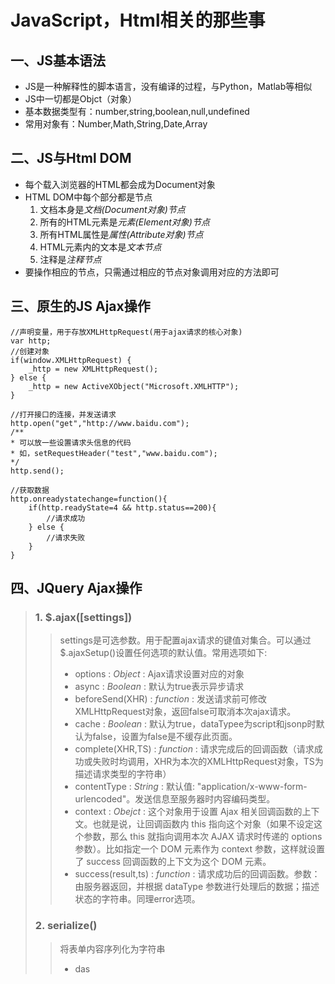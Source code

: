 # JavaScript，Html相关的那些事

## 一、JS基本语法

- JS是一种解释性的脚本语言，没有编译的过程，与Python，Matlab等相似
- JS中一切都是Objct（对象）
- 基本数据类型有：number,string,boolean,null,undefined
- 常用对象有：Number,Math,String,Date,Array

## 二、JS与Html DOM

- 每个载入浏览器的HTML都会成为Document对象
- HTML DOM中每个部分都是节点
    1. 文档本身是*文档(Document对象)节点*
    2. 所有的HTML元素是*元素(Element对象)节点*
    3. 所有HTML属性是*属性(Attribute对象)节点*
    4. HTML元素内的文本是*文本节点*
    5. 注释是*注释节点*
- 要操作相应的节点，只需通过相应的节点对象调用对应的方法即可

## 三、原生的JS Ajax操作

    //声明变量，用于存放XMLHttpRequest(用于ajax请求的核心对象)
    var http;
    //创建对象
    if(window.XMLHttpRequest) {
        _http = new XMLHttpRequest();
    } else {
        _http = new ActiveXObject("Microsoft.XMLHTTP");
    }

    //打开接口的连接，并发送请求
    http.open("get","http://www.baidu.com");
    /**
    * 可以放一些设置请求头信息的代码
    * 如，setRequestHeader("test","www.baidu.com");
    */
    http.send();

    //获取数据
    http.onreadystatechange=function(){
        if(http.readyState=4 && http.status==200){
            //请求成功
        } else {
            //请求失败
        }
    }

## 四、JQuery Ajax操作

>### 1. $.ajax([settings])
>>settings是可选参数。用于配置ajax请求的键值对集合。可以通过$.ajaxSetup()设置任何选项的默认值。常用选项如下:
>>
>>- options : *Object* : Ajax请求设置对应的对象
>>- async : *Boolean* : 默认为true表示异步请求
>>- beforeSend(XHR) : *function* : 发送请求前可修改XMLHttpRequest对象，返回false可取消本次ajax请求。
>>- cache : *Boolean* : 默认为true，dataTypee为script和jsonp时默认为false，设置为false是不缓存此页面。
>>- complete(XHR,TS) : *function* : 请求完成后的回调函数（请求成功或失败时均调用，XHR为本次的XMLHttpRequest对象，TS为描述请求类型的字符串）
>>- contentType : *String* : 默认值: "application/x-www-form-urlencoded"。发送信息至服务器时内容编码类型。
>>- context : *Obejct* : 这个对象用于设置 Ajax 相关回调函数的上下文。也就是说，让回调函数内 this 指向这个对象（如果不设定这个参数，那么 this 就指向调用本次 AJAX 请求时传递的 options 参数）。比如指定一个 DOM 元素作为 context 参数，这样就设置了 success 回调函数的上下文为这个 DOM 元素。
>>- success(result,ts) : *function* : 请求成功后的回调函数。参数：由服务器返回，并根据 dataType 参数进行处理后的数据；描述状态的字符串。同理error选项。
>
>### 2. serialize()
>>将表单内容序列化为字符串
>>
>>- das